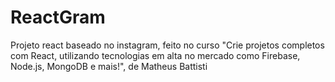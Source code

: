 # ReactGram
Projeto react baseado no instagram, feito no curso "Crie projetos completos com React, utilizando tecnologias em alta no mercado como Firebase, Node.js, MongoDB e mais!", de Matheus Battisti
